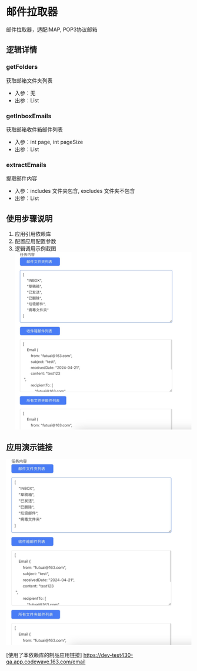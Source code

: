# 邮件拉取器
邮件拉取器，适配IMAP, POP3协议邮箱

## 逻辑详情

### getFolders

获取邮箱文件夹列表

* 入参：无
* 出参：List<String>

### getInboxEmails

获取邮箱收件箱邮件列表

* 入参：int page, int pageSize
* 出参：List<Email>

### extractEmails

提取邮件内容
* 入参：includes 文件夹包含, excludes 文件夹不包含
* 出参：List<Email>

## 使用步骤说明

1.  应用引用依赖库
2.  配置应用配置参数
3.  逻辑调用示例截图
![Snipaste_2024-04-23_03-08-55.jpg](Snipaste_2024-04-23_03-08-55.jpg)

## 应用演示链接

![Snipaste_2024-04-23_03-08-55.jpg](Snipaste_2024-04-23_03-08-55.jpg)


[使用了本依赖库的制品应用链接]
https://dev-test430-qa.app.codewave.163.com/email